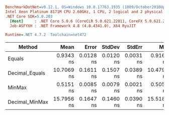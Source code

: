 ``` ini

BenchmarkDotNet=v0.12.1, OS=Windows 10.0.17763.1935 (1809/October2018Update/Redstone5)
Intel Xeon Platinum 8171M CPU 2.60GHz, 1 CPU, 2 logical and 2 physical cores
.NET Core SDK=5.0.203
  [Host]     : .NET Core 5.0.6 (CoreCLR 5.0.621.22011, CoreFX 5.0.621.22011), X64 RyuJIT
  Job-ASFYXH : .NET Framework 4.8 (4.8.4341.0), X64 RyuJIT

Runtime=.NET 4.7.2  Toolchain=net472  

```
|         Method |       Mean |     Error |    StdDev |    StdErr |        Min |        Max |     Median | Ratio | MannWhitney(5%) | RatioSD |
|--------------- |-----------:|----------:|----------:|----------:|-----------:|-----------:|-----------:|------:|---------------- |--------:|
|         Equals |  0.9343 ns | 0.0128 ns | 0.0120 ns | 0.0031 ns |  0.9166 ns |  0.9629 ns |  0.9328 ns |  1.00 |            Base |    0.00 |
| Decimal_Equals | 10.7069 ns | 0.1611 ns | 0.1507 ns | 0.0389 ns | 10.4796 ns | 11.0373 ns | 10.7228 ns | 11.46 |          Slower |    0.24 |
|         MinMax |  0.5151 ns | 0.0085 ns | 0.0079 ns | 0.0021 ns |  0.5051 ns |  0.5332 ns |  0.5162 ns |  0.55 |          Faster |    0.01 |
| Decimal_MinMax | 15.7956 ns | 0.1647 ns | 0.1460 ns | 0.0390 ns | 15.5183 ns | 15.9672 ns | 15.8395 ns | 16.90 |          Slower |    0.32 |
